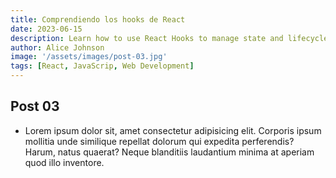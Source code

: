 ```yaml
---
title: Comprendiendo los hooks de React
date: 2023-06-15
description: Learn how to use React Hooks to manage state and lifecycle in functional components
author: Alice Johnson
image: '/assets/images/post-03.jpg'
tags: [React, JavaScrip, Web Development]
---
```


## Post 03

- Lorem ipsum dolor sit, amet consectetur adipisicing elit. Corporis ipsum mollitia unde similique repellat dolorum qui expedita perferendis? Harum, natus quaerat? Neque blanditiis laudantium minima at aperiam quod illo inventore.
